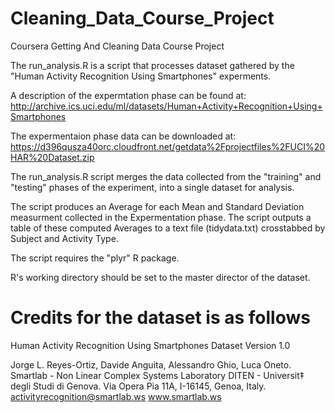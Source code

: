Cleaning_Data_Course_Project
============================
Coursera Getting And Cleaning Data Course Project

The run_analysis.R is a script that processes dataset gathered by the "Human Activity Recognition Using Smartphones" 
experments.

A description of the expermtation phase can be found at: 
http://archive.ics.uci.edu/ml/datasets/Human+Activity+Recognition+Using+Smartphones

The expermentaion phase data can be downloaded at:
https://d396qusza40orc.cloudfront.net/getdata%2Fprojectfiles%2FUCI%20HAR%20Dataset.zip 

The run_analysis.R script merges the data collected from the "training" and "testing" phases of the experiment, 
into a single dataset for analysis.  

The script produces an Average for each Mean and Standard Deviation measurment collected in the Expermentation phase. 
The script outputs a table of these computed Averages to a text file (tidydata.txt) crosstabbed by Subject and Activity Type.

The script requires the "plyr" R package.  

R's working directory should be set to the master director of the dataset.

Credits for the dataset is as follows
==================================================================
Human Activity Recognition Using Smartphones Dataset
Version 1.0

Jorge L. Reyes-Ortiz, Davide Anguita, Alessandro Ghio, Luca Oneto.
Smartlab - Non Linear Complex Systems Laboratory
DITEN - Universit‡ degli Studi di Genova.
Via Opera Pia 11A, I-16145, Genoa, Italy.
activityrecognition@smartlab.ws
www.smartlab.ws
